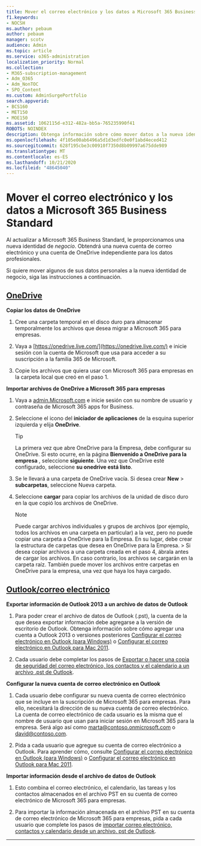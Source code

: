 ```yaml
---
title: Mover el correo electrónico y los datos a Microsoft 365 Business Standard
f1.keywords:
- NOCSH
ms.author: pebaum
author: pebaum
manager: scotv
audience: Admin
ms.topic: article
ms.service: o365-administration
localization_priority: Normal
ms.collection:
- M365-subscription-management
- Adm_O365
- Adm_NonTOC
- SPO_Content
ms.custom: AdminSurgePortfolio
search.appverid:
- BCS160
- MET150
- MOE150
ms.assetid: 1062115d-e312-482a-bb5a-765235990f41
ROBOTS: NOINDEX
description: Obtenga información sobre cómo mover datos a la nueva identidad de negocio.
ms.openlocfilehash: 4f105e00ab6496a5d1d3edfc0e0f1abd4eced412
ms.sourcegitcommit: 628f195cbe3c00910f7350d8b09997a675dde989
ms.translationtype: MT
ms.contentlocale: es-ES
ms.lasthandoff: 10/21/2020
ms.locfileid: "48645040"
---
```

# <a name="move-email-and-data-to-microsoft-365-business-standard"></a>Mover el correo electrónico y los datos a Microsoft 365 Business Standard

Al actualizar a Microsoft 365 Business Standard, le proporcionamos una nueva identidad de  *negocio*. Obtendrá una nueva cuenta de correo electrónico y una cuenta de OneDrive independiente para los datos profesionales. 
  
Si quiere mover algunos de sus datos personales a la nueva identidad de negocio, siga las instrucciones a continuación.
  
## <a name="onedrive"></a>[OneDrive](#tab/OneDrive)
  
 **Copiar los datos de OneDrive**
1. Cree una carpeta temporal en el disco duro para almacenar temporalmente los archivos que desea migrar a Microsoft 365 para empresas.
    
2. Vaya a [https://onedrive.live.com/](https://onedrive.live.com/) e inicie sesión con la cuenta de Microsoft que usa para acceder a su suscripción a la familia 365 de Microsoft. 
    
3. Copie los archivos que quiera usar con Microsoft 365 para empresas en la carpeta local que creó en el paso 1.
    
 **Importar archivos de OneDrive a Microsoft 365 para empresas**
1. Vaya a [admin.Microsoft.com](https://go.microsoft.com/fwlink/?LinkId=816877) e inicie sesión con su nombre de usuario y contraseña de Microsoft 365 apps for Business. 
    
2. Seleccione el icono del **iniciador de aplicaciones** de la esquina superior izquierda y elija **OneDrive**.
  
    > [!TIP]
    > La primera vez que abre OneDrive para la Empresa, debe configurar su OneDrive. Si esto ocurre, en la página **Bienvenido a OneDrive para la empresa** , seleccione **siguiente**. Una vez que OneDrive esté configurado, seleccione **su onedrive está listo**. 
  
3. Se le llevará a una carpeta de OneDrive vacía. Si desea crear **New** \> **subcarpetas**, seleccione Nueva carpeta.

4. Seleccione **cargar** para copiar los archivos de la unidad de disco duro en la que copió los archivos de OneDrive. 
  
    > [!NOTE]
    >  Puede cargar archivos individuales y grupos de archivos (por ejemplo, todos los archivos en una carpeta en particular) a la vez, pero no puede copiar una carpeta a OneDrive para la Empresa. En su lugar, debe crear la estructura de carpetas que desea en OneDrive para la Empresa. >  Si desea copiar archivos a una carpeta creada en el paso 4, ábrala antes de cargar los archivos. En caso contrario, los archivos se cargarán en la carpeta raíz. También puede mover los archivos entre carpetas en OneDrive para la empresa, una vez que haya los haya cargado. 
  
## <a name="outlookemail"></a>[Outlook/correo electrónico](#tab/Outlook)
  
 **Exportar información de Outlook 2013 a un archivo de datos de Outlook**
1. Para poder crear el archivo de datos de Outlook (.pst), la cuenta de la que desea exportar información debe agregarse a la versión de escritorio de Outlook. Obtenga información sobre cómo agregar una cuenta a Outlook 2013 o versiones posteriores [Configurar el correo electrónico en Outlook (para Windows)](https://support.microsoft.com/office/6e27792a-9267-4aa4-8bb6-c84ef146101b) o [Configurar el correo electrónico en Outlook para Mac 2011](https://support.microsoft.com/office/de372dc4-9648-4044-a76c-e8a60e178d54).
    
2. Cada usuario debe completar los pasos de [Exportar o hacer una copia de seguridad del correo electrónico, los contactos y el calendario a un archivo .pst de Outlook](https://support.microsoft.com/office/14252b52-3075-4e9b-be4e-ff9ef1068f91).
    
 **Configurar la nueva cuenta de correo electrónico en Outlook**
1. Cada usuario debe configurar su nueva cuenta de correo electrónico que se incluye en la suscripción de Microsoft 365 para empresas. Para ello, necesitará la dirección de su nueva cuenta de correo electrónico. La cuenta de correo electrónico de cada usuario es la misma que el nombre de usuario que usan para iniciar sesión en Microsoft 365 para la empresa. Será algo así como marta@contoso.onmicrosoft.com o david@contoso.com.
    
2. Pida a cada usuario que agregue su cuenta de correo electrónico a Outlook. Para aprender cómo, consulte [Configurar el correo electrónico en Outlook (para Windows)](https://support.microsoft.com/office/6e27792a-9267-4aa4-8bb6-c84ef146101b) o [Configurar el correo electrónico en Outlook para Mac 2011](https://support.microsoft.com/office/de372dc4-9648-4044-a76c-e8a60e178d54).
    
 **Importar información desde el archivo de datos de Outlook**
1. Esto combina el correo electrónico, el calendario, las tareas y los contactos almacenados en el archivo PST en su cuenta de correo electrónico de Microsoft 365 para empresas.
    
2. Para importar la información almacenada en el archivo PST en su cuenta de correo electrónico de Microsoft 365 para empresas, pida a cada usuario que complete los pasos de [importar correo electrónico, contactos y calendario desde un archivo. pst de Outlook](https://support.microsoft.com/office/431a8e9a-f99f-4d5f-ae48-ded54b3440ac).
    
---

